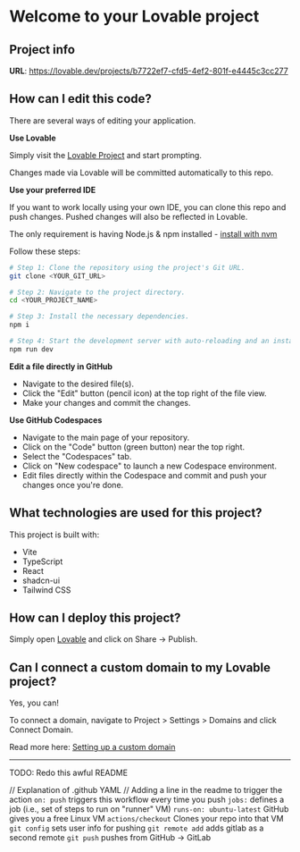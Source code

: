 # Welcome to your Lovable project

## Project info

**URL**: https://lovable.dev/projects/b7722ef7-cfd5-4ef2-801f-e4445c3cc277

## How can I edit this code?

There are several ways of editing your application.

**Use Lovable**

Simply visit the [Lovable Project](https://lovable.dev/projects/b7722ef7-cfd5-4ef2-801f-e4445c3cc277) and start prompting.

Changes made via Lovable will be committed automatically to this repo.

**Use your preferred IDE**

If you want to work locally using your own IDE, you can clone this repo and push changes. Pushed changes will also be reflected in Lovable.

The only requirement is having Node.js & npm installed - [install with nvm](https://github.com/nvm-sh/nvm#installing-and-updating)

Follow these steps:

```sh
# Step 1: Clone the repository using the project's Git URL.
git clone <YOUR_GIT_URL>

# Step 2: Navigate to the project directory.
cd <YOUR_PROJECT_NAME>

# Step 3: Install the necessary dependencies.
npm i

# Step 4: Start the development server with auto-reloading and an instant preview.
npm run dev
```

**Edit a file directly in GitHub**

- Navigate to the desired file(s).
- Click the "Edit" button (pencil icon) at the top right of the file view.
- Make your changes and commit the changes.

**Use GitHub Codespaces**

- Navigate to the main page of your repository.
- Click on the "Code" button (green button) near the top right.
- Select the "Codespaces" tab.
- Click on "New codespace" to launch a new Codespace environment.
- Edit files directly within the Codespace and commit and push your changes once you're done.

## What technologies are used for this project?

This project is built with:

- Vite
- TypeScript
- React
- shadcn-ui
- Tailwind CSS

## How can I deploy this project?

Simply open [Lovable](https://lovable.dev/projects/b7722ef7-cfd5-4ef2-801f-e4445c3cc277) and click on Share -> Publish.

## Can I connect a custom domain to my Lovable project?

Yes, you can!

To connect a domain, navigate to Project > Settings > Domains and click Connect Domain.

Read more here: [Setting up a custom domain](https://docs.lovable.dev/tips-tricks/custom-domain#step-by-step-guide)


---------------
TODO: Redo this awful README 

// Explanation of .github YAML 
// Adding a line in the readme to trigger the action
`on: push` triggers this workflow every time you push
`jobs:` defines a job (i.e., set of steps to run on "runner" VM)
`runs-on: ubuntu-latest` GitHub gives you a free Linux VM 
`actions/checkout` Clones your repo into that VM 
`git config` sets user info for pushing
`git remote add` adds gitlab as a second remote 
`git push` pushes from GitHub -> GitLab

